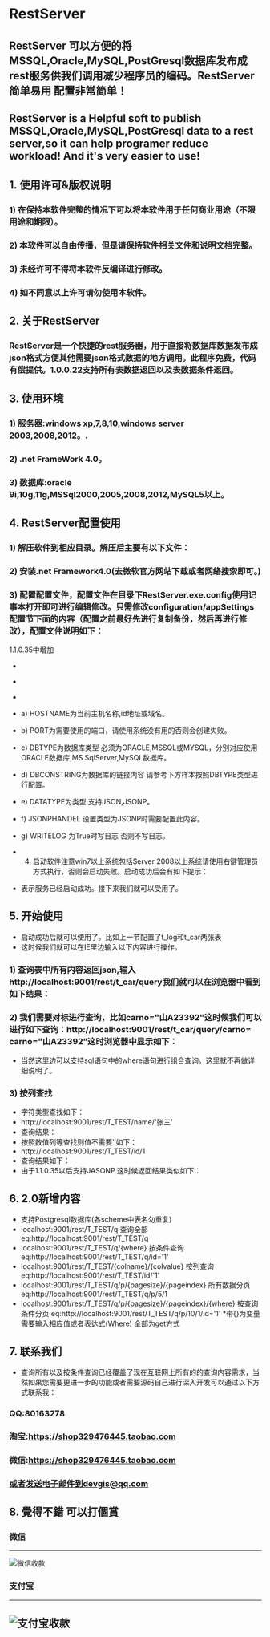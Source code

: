# RestServer

## RestServer 可以方便的将MSSQL,Oracle,MySQL,PostGresql数据库发布成rest服务供我们调用减少程序员的编码。RestServer 简单易用 配置非常简单！
## RestServer is a Helpful soft to publish MSSQL,Oracle,MySQL,PostGresql data to a rest server,so it can help programer reduce workload! And it's very easier to use!

## 1.	使用许可&版权说明
### 1)	在保持本软件完整的情况下可以将本软件用于任何商业用途（不限用途和期限）。
### 2)	本软件可以自由传播，但是请保持软件相关文件和说明文档完整。
### 3)	未经许可不得将本软件反编译进行修改。
### 4)	如不同意以上许可请勿使用本软件。

## 2.	关于RestServer
### RestServer是一个快捷的rest服务器，用于直接将数据库数据发布成json格式方便其他需要json格式数据的地方调用。此程序免费，代码有偿提供。1.0.0.22支持所有表数据返回以及表数据条件返回。

## 3.	使用环境
### 1)	服务器:windows xp,7,8,10,windows server 2003,2008,2012。.
### 2)	.net FrameWork 4.0。
### 3)	数据库:oracle 9i,10g,11g,MSSql2000,2005,2008,2012,MySQL5以上。

## 4.	RestServer配置使用
### 1)	解压软件到相应目录。解压后主要有以下文件：
### 2)	安装.net Framework4.0(去微软官方网站下载或者网络搜索即可。)
### 3)	配置配置文件，配置文件在目录下RestServer.exe.config使用记事本打开即可进行编辑修改。只需修改configuration/appSettings配置节下面的内容（配置之前最好先进行复制备份，然后再进行修改），配置文件说明如下：
<add key="HOSTNAME" value="localhost"/><!--服务器名称-->
    <add key="PORT" value="9001"/><!--Restf服务端口-->
    <add key="DBTYPE" value="MYSQL"/><!--ORACLE,MSSQL,MYSQL-->
    <add key="DBCONSTRING" value="User Id=root;Host=localhost;Database=db_carmanager;password=root"/>
    <!--[SQL]: Data Source = 192.168.0.21; Initial Catalog = testtable; User Id = sa; Password = 123456;-->
    <!--[ORACLE]: Data Source = Data Source=carorcl;Persist Security Info=True;User ID=zcb;Password=zcb-->
    <!--[MySQL]: User Id=root;Host=localhost;Database=db_carmanager;password=root-->
<add key="TABLES" value="t_log,t_car"/> <!--t_test , 分割-->

1.1.0.35中增加
* <add key="DATATYPE" value="JSON"/><!--JSON,JSONP-->
* <add key="JSONPHANDEL" value="MyJsonP"/><!--DATATYPE为JSONP时配置此节内容-->
* <add key="WRITELOG" value="TRUE"/> <!--t_test , 分割-->

* a)	HOSTNAME为当前主机名称,id地址或域名。
* b)	PORT为需要使用的端口，请使用系统没有用的否则会创建失败。
* c)	DBTYPE为数据库类型 必须为ORACLE,MSSQL或MYSQL，分别对应使用ORACLE数据库,MS SqlServer,MySQL数据库。
* d)	DBCONSTRING为数据库的链接内容 请参考下方样本按照DBTYPE类型进行配置。
* e)	DATATYPE为类型 支持JSON,JSONP。
* f)	JSONPHANDEL 设置类型为JSONP时需要配置此内容。
* g)	WRITELOG 为True时写日志 否则不写日志。
* 4)	启动软件注意win7以上系统包括Server 2008以上系统请使用右键管理员方式执行，否则会启动失败。启动成功后会有如下提示：
* 表示服务已经启动成功。接下来我们就可以受用了。

## 5.	开始使用
* 启动成功后就可以使用了。比如上一节配置了t_log和t_car两张表
* 这时候我们就可以在IE里边输入以下内容进行操作。
### 1)	查询表中所有内容返回json,输入http://localhost:9001/rest/t_car/query我们就可以在浏览器中看到如下结果：
 
### 2)	我们需要对标进行查询，比如carno="山A23392"这时候我们可以进行如下查询：http://localhost:9001/rest/t_car/query/carno= carno="山A23392"这时浏览器中显示如下：
 
* 当然这里边可以支持sql语句中的where语句进行组合查询。这里就不再做详细说明了。
### 3)	按列查找
* 字符类型查找如下：
* http://localhost:9001/rest/T_TEST/name/'张三'
* 查询结果：
* 按照数值列等查找则值不需要’’如下：
* http://localhost:9001/rest/T_TEST/id/1
* 查询结果如下：
* 由于1.1.0.35以后支持JASONP 这时候返回结果类似如下：

## 6.	2.0新增内容
* 支持Postgresql数据库(各scheme中表名勿重复)
* localhost:9001/rest/T_TEST/q 查询全部 eq:http://localhost:9001/rest/T_TEST/q
* localhost:9001/rest/T_TEST/q/{where} 按条件查询 eq:http://localhost:9001/rest/T_TEST/q/id='1'
* localhost:9001/rest/T_TEST/{colname}/{colvalue} 按列查询 eq:http://localhost:9001/rest/T_TEST/id/'1'
* localhost:9001/rest/T_TEST/q/p/{pagesize}/{pageindex} 所有数据分页 eq:http://localhost:9001/rest/T_TEST/q/p/5/1
* localhost:9001/rest/T_TEST/q/p/{pagesize}/{pageindex}/{where} 按查询条件分页 eq:http://localhost:9001/rest/T_TEST/q/p/10/1/id='1'
*带{}为变量 需要输入相应值或者表达式(Where)
全部为get方式

## 7.	联系我们
* 查询所有以及按条件查询已经覆盖了现在互联网上所有的的查询内容需求，当然如果您需要更进一步的功能或者需要源码自己进行深入开发可以通过以下方式联系我：
### QQ:80163278
### 淘宝:https://shop329476445.taobao.com
### 微信:https://shop329476445.taobao.com
### 或者发送电子邮件到devgis@qq.com

## 8.	覺得不錯 可以打個賞
### 微信
---
![微信收款](zfb.jpg)

### 支付宝
---
![支付宝收款](wx.jpg)
---
